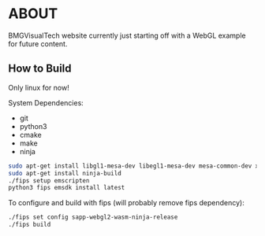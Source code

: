 # ABOUT

BMGVisualTech website currently just starting off with a WebGL example for future content.

## How to Build

Only linux for now!

System Dependencies:
- git
- python3
- cmake
- make
- ninja

```sh
sudo apt-get install libgl1-mesa-dev libegl1-mesa-dev mesa-common-dev xorg-dev libasound-dev
sudo apt-get install ninja-build
./fips setup emscripten
python3 fips emsdk install latest
```

To configure and build with fips (will probably remove fips dependency):

```sh
./fips set config sapp-webgl2-wasm-ninja-release
./fips build

```